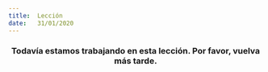 ```yaml
---
title:  Lección
date:   31/01/2020
---
```


### <center>Todavía estamos trabajando en esta lección. Por favor, vuelva más tarde.</center>